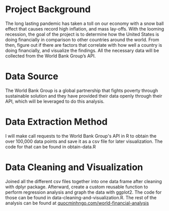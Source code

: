 # Project Background
The long lasting pandemic has taken a toll on our economy with a snow ball effect that causes record high inflation, and mass lay-offs. With the looming recession, 
the goal of the project is to determine how the United States is doing financially in comparison to other countries around the world. From then, figure out if there
are factors that correlate with how well a country is doing financially, and visualize the findings. All the necessary data will be collected from the World Bank 
Group’s API.

# Data Source

The World Bank Group is a global partnership that fights poverty through sustainable solution and they have provided their data openly through their API, which will be leveraged to do this analysis.

# Data Extraction Method

I will make call requests to the World Bank Group's API in R to obtain the over 100,000 data points and save it as a csv file for later visualization. The code for 
that can be found in obtain-data.R

# Data Cleaning and Visualization

Joined all the different csv files together into one data frame after cleaning with dplyr package. Afterward, create a custom reusable function to perform regression analysis and graph the data with ggplot2. The code for those can be found in data-cleaning-and-visualization.R. The rest of the analysis can be found at 
<a href="https://quocminhngo.com/world-financial-analysis">quocminhngo.com/world-financial-analysis</a>


